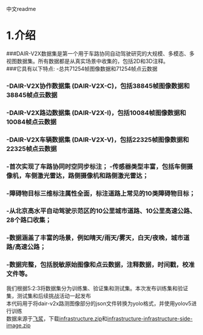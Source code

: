 中文readme

# 1.介绍
###DAIR-V2X数据集是第一个用于车路协同自动驾驶研究的大规模、多模态、多视图数据集。所有数据都是从真实场景中收集的，包括2D和3D注释。  
###它具有以下特点: -总共71254帧图像数据和71254帧点云数据  
### -DAIR-V2X协作数据集 (DAIR-V2X-C)，包括38845帧图像数据和38845帧点云数据  
### -DAIR-V2X路边数据集 (DAIR-V2X-I)，包括10084帧图像数据和10084帧点云数据  
### -DAIR-V2X车辆数据集 (DAIR-V2X-V)，包括22325帧图像数据和22325帧点云数据   
### -首次实现了车路协同时空同步标注； -传感器类型丰富，包括车侧摄像机，车侧激光雷达，路侧摄像机和路侧激光雷达；   
### -障碍物目标三维标注属性全面，标注道路上常见的10类障碍物目标；   
### -从北京高水平自动驾驶示范区的10公里城市道路、10公里高速公路、28个路口收集；   
### -数据涵盖了丰富的场景，例如晴天/雨天/雾天，白天/夜晚，城市道路/高速公路；   
### -数据完整，包括脱敏原始图像和点云数据，注释数据，时间戳，校准文件等。   
我们根据5:2:3将数据集分为训练集、验证集和测试集。本次发布训练集和验证集，测试集和后续挑战活动一起发布  
本代码用于将dair-v2x路测图像部分的json文件转换为yolo格式，并使用yolov5进行训练  
数据来源于[飞浆](https://aistudio.baidu.com/datasetdetail/179509)，下载[infrastructure.zip](https://aistudio.baidu.com/datasetdetail/179509)和[infrastructure-infrastructure-side-image.zip](https://aistudio.baidu.com/datasetdetail/179509)
